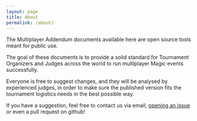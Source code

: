 ```yaml
---
layout: page
title: About
permalink: /about/
---
```


The Multiplayer Addendum documents available here are open source tools meant for public use.

The goal of these documents is to provide a solid standard for Tournament Organizers and Judges across the world to run multiplayer Magic events successfully.

Everyone is free to suggest changes, and they will be analysed by experienced judges, in order to make sure the published version fits the tournament logistics needs in the best possible way.

If you have a suggestion, feel free to contact us via email, [opening an issue](https://github.com/Juizes-MTG-Portugal/Juizes-MTG-Portugal.github.io/issues) or even a pull request on github!
